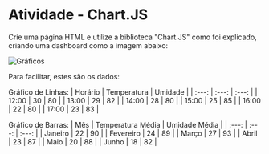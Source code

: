 # Atividade - Chart.JS
Crie uma página HTML e utilize a biblioteca "Chart.JS" como foi explicado, criando uma dashboard como a imagem abaixo:

![Gráficos](https://i.ibb.co/p0rN9G8/imagem-2024-04-18-213055654.png)

Para facilitar, estes são os dados:

Gráfico de Linhas:
| Horário  | Temperatura | Umidade |
| :---: | :---: | :---: |
| 12:00  | 30  | 80 |
| 13:00  | 29  | 82 |
| 14:00  | 28  | 80 |
| 15:00  | 25  | 85 |
| 16:00  | 22  | 80 |
| 17:00  | 23  | 83 |

Gráfico de Barras:
| Mês  | Temperatura Média | Umidade Média |
| :---: | :---: | :---: |
| Janeiro  | 22  | 90 |
| Fevereiro  | 24  | 89 |
| Março  | 27  | 93 |
| Abril  | 23  | 87 |
| Maio  | 20  | 88 |
| Junho  | 18  | 82 |